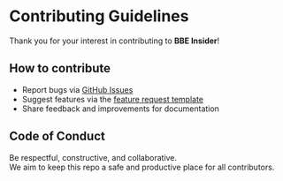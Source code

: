# Contributing Guidelines

Thank you for your interest in contributing to **BBE Insider**!

## How to contribute
- Report bugs via [GitHub Issues](../../issues)
- Suggest features via the [feature request template](../../issues/new?template=feature_request.md)
- Share feedback and improvements for documentation

## Code of Conduct
Be respectful, constructive, and collaborative.  
We aim to keep this repo a safe and productive place for all contributors.

